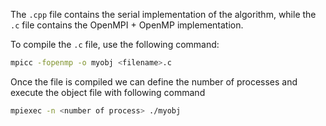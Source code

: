 The `.cpp` file contains the serial implementation of the algorithm, while the `.c` file contains the OpenMPI + OpenMP implementation.

To compile the `.c` file, use the following command:

```bash
mpicc -fopenmp -o myobj <filename>.c
```

Once the file is compiled we can define the number of processes and execute the object file with following command

```bash
mpiexec -n <number of process> ./myobj
```
